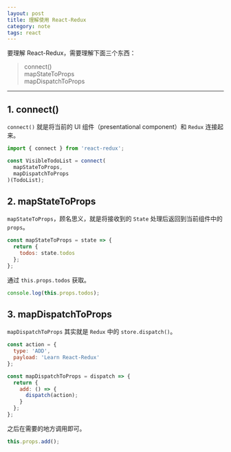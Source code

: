 ```yaml
---
layout: post
title: 理解使用 React-Redux
category: note
tags: react
---
```


要理解 React-Redux，需要理解下面三个东西：

> connect()  
> mapStateToProps  
> mapDispatchToProps

---

## 1. connect()

`connect()` 就是将当前的 UI 组件（presentational component）和 `Redux` 连接起来。

```js
import { connect } from 'react-redux';

const VisibleTodoList = connect(
  mapStateToProps,
  mapDispatchToProps
)(TodoList);
```

## 2. mapStateToProps

`mapStateToProps`，顾名思义，就是将接收到的 `State` 处理后返回到当前组件中的 `props`。

```js
const mapStateToProps = state => {
  return {
    todos: state.todos
  };
};
```

通过 `this.props.todos` 获取。

```js
console.log(this.props.todos);
```

## 3. mapDispatchToProps

`mapDispatchToProps` 其实就是 `Redux` 中的 `store.dispatch()`。

```js
const action = {
  type: 'ADD',
  payload: 'Learn React-Redux'
};

const mapDispatchToProps = dispatch => {
  return {
    add: () => {
      dispatch(action);
    }
  };
};
```

之后在需要的地方调用即可。

```js
this.props.add();
```

